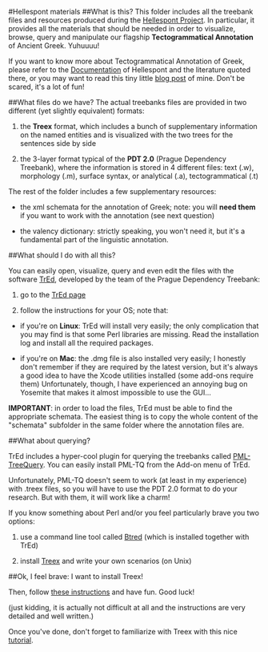 #Hellespont materials
##What is this?
This folder includes all the treebank files and resources produced during the [Hellespont Project](http://hellespont.dainst.org/startpage/). In particular, it provides all the materials that should be needed in order to visualize, browse, query and manipulate our flagship **Tectogrammatical Annotation** of Ancient Greek. Yuhuuuu!

If you want to know more about Tectogrammatical Annotation of Greek, please refer to the [Documentation](http://hellespont.dainst.org/startpage/docu.html#Linguistic-Annotation) of Hellespont and the literature quoted there, or you may want to read this tiny little [blog post](http://wp.chs.harvard.edu/chs-fellows/2013/03/08/deep-into-the-meaning-tectogrammatical-annotation-of-ancient-greek/) of mine. Don't be scared, it's a lot of fun!

##What files do we have?
The actual treebanks files are provided in two different (yet slightly equivalent) formats:

1. the **Treex** format, which includes a bunch of supplementary information on the named entities and is visualized with the two trees for the sentences side by side

2. the 3-layer format typical of the **PDT 2.0** (Prague Dependency Treebank), where the information is stored in 4 different files: text (.w), morphology (.m), surface syntax, or analytical (.a), tectogrammatical (.t)

The rest of the folder includes a few supplementary resources:

* the xml schemata for the annotation of Greek; note: you will **need them** if you want to work with the annotation (see next question)

* the valency dictionary: strictly speaking, you won't need it, but it's a fundamental part of the linguistic annotation.
	
##What should I do with all this?

You can easily open, visualize, query and even edit the files with the software [TrEd](http://ufal.mff.cuni.cz/tred/), developed by the team of the Prague Dependency Treebank:

1. go to the [TrEd page](http://ufal.mff.cuni.cz/tred/)

2. follow the instructions for your OS; note that:

* if you're on **Linux**: TrEd will install very easily; the only complication that you may find is that some Perl libraries are missing. Read the installation log and install all the required packages.

* if you're on **Mac**: the .dmg file is also installed very easily; I honestly don't remember if they are required by the latest version, but it's always a good idea to have the Xcode utilities installed (some add-ons require them) Unfortunately, though, I have experienced an annoying bug on Yosemite that makes it almost impossible to use the GUI...

**IMPORTANT**: in order to load the files, TrEd must be able to find the appropriate schemata. The easiest thing is to copy the whole content of the "schemata" subfolder in the same folder where the annotation files are.

##What about querying?

TrEd includes a hyper-cool plugin for querying the treebanks called [PML-TreeQuery](http://ufal.mff.cuni.cz/pmltq/doc/pmltq_doc.html). You can easily install PML-TQ from the Add-on menu of TrEd.

Unfortunately, PML-TQ doesn't seem to work (at least in my experience) with .treex files, so you will have to use the PDT 2.0 format to do your research. But with them, it will work like a charm!

If you know something about Perl and/or you feel particularly brave you two options:

1. use a command line tool called [Btred](http://ufal.mff.cuni.cz/pdt2.0/doc/tools/tred/bn-tutorial.html) (which is installed together with TrEd)

2. install [Treex](http://ufal.mff.cuni.cz/treex) and write your own scenarios (on Unix)

##Ok, I feel brave: I want to install Treex!

Then, follow [these instructions](http://ufal.mff.cuni.cz/treex/install.html) and have fun. Good luck!

(just kidding, it is actually not difficult at all and the instructions are very detailed and well written.)

Once you've done, don't forget to familiarize with Treex with this nice [tutorial](http://ufal.mff.cuni.cz/treex/firststeps.html).